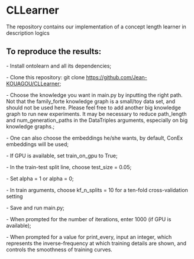 # CLLearner
The repository contains our implementation of a concept length learner in description logics

## To reproduce the results:
*-* Install ontolearn and all its dependencies;

*-* Clone this repository: git clone https://github.com/Jean-KOUAGOU/CLLearner;

*-* Choose the knowledge you want in main.py by inputting the right path. Not that the family\_forte knowledge graph is a small/toy data set, and should not be used here. Please feel free to add another big knowledge graph to run new experiments. It may be necessary to reduce path\_length and num\_generation_paths in the DataTriples arguments, especially on big knowledge graphs.;

*-* One can also choose the embeddings he/she wants, by default, ConEx embeddings will be used;

*-* If GPU is available, set train_on_gpu to True;

*-* In the train-test split line, choose test_size = 0.05;

*-* Set alpha = 1 or alpha = 0;

*-* In train arguments, choose kf\_n\_splits = 10 for a ten-fold cross-validation setting

*-* Save and run main.py;

*-* When prompted for the number of iterations, enter 1000 (if GPU is available);

*-* When prompted for a value for print_every, input an integer, which represents the inverse-frequency at which training details are shown, and controls the smoothness of training curves. 
